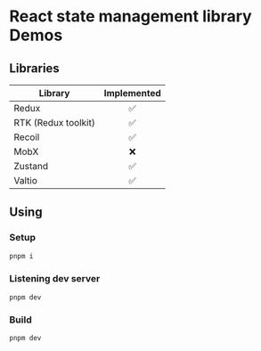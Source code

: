 # React state management library Demos

## Libraries

| Library             | Implemented |
| ------------------- | :---------: |
| Redux               |     ✅      |
| RTK (Redux toolkit) |     ✅      |
| Recoil              |     ✅      |
| MobX                |     ❌      |
| Zustand             |     ✅      |
| Valtio              |     ✅      |

## Using

### Setup

```bash
pnpm i
```

### Listening dev server

```
pnpm dev
```

### Build

```
pnpm dev
```
